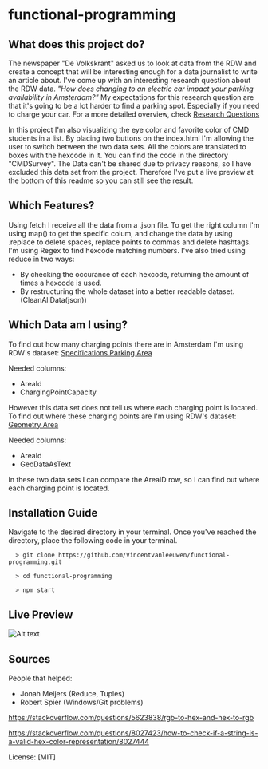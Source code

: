 # functional-programming

## What does this project do?

The newspaper "De Volkskrant" asked us to look at data from the RDW and create a concept that will be interesting enough for a data journalist to write an article about.
I've come up with an interesting research question about the RDW data.
*"How does changing to an electric car impact your parking availability in Amsterdam?"*
My expectations for this research question are that it's going to be a lot harder to find a parking spot. Especially if you need to charge your car.
For a more detailed overview, check [Research Questions](https://github.com/Vincentvanleeuwen/functional-programming/wiki/The-Research-of-the-Data)

In this project I'm also visualizing the eye color and favorite color of CMD students in a list. By placing two buttons on the index.html I'm allowing the user to switch between the two data sets. All the colors are translated to boxes with the hexcode in it. You can find the code in the directory "CMDSurvey". The Data can't be shared due to privacy reasons, so I have excluded this data set from the project. Therefore I've put a live preview at the bottom of this readme so you can still see the result.


## Which Features?

Using fetch I receive all the data from a .json file. 
To get the right column I'm using map() to get the specific colum, and change the data by using .replace to delete spaces, replace points to commas and delete hashtags.
I'm using Regex to find hexcode matching numbers. 
I've also tried using reduce in two ways: 
- By checking the occurance of each hexcode, returning the amount of times a hexcode is used. 
- By restructuring the whole dataset into a better readable dataset. (CleanAllData(json))

## Which Data am I using?
To find out how many charging points there are in Amsterdam I'm using RDW's dataset: [Specifications Parking Area](https://opendata.rdw.nl/Parkeren/Open-Data-Parkeren-SPECIFICATIES-PARKEERGEBIED/b3us-f26s)

Needed columns:
- AreaId
- ChargingPointCapacity

However this data set does not tell us where each charging point is located.
To find out where these charging points are I'm using RDW's dataset: [Geometry Area](https://opendata.rdw.nl/Parkeren/Open-Data-Parkeren-GEOMETRIE-GEBIED/nsk3-v9n7)

Needed columns:
- AreaId
- GeoDataAsText

In these two data sets I can compare the AreaID row, so I can find out where each charging point is located.

## Installation Guide

Navigate to the desired directory in your terminal. Once you've reached the directory, place the following code in your terminal.
```terminal
  > git clone https://github.com/Vincentvanleeuwen/functional-programming.git
  
  > cd functional-programming
  
  > npm start
```

## Live Preview

![Alt text](https://github.com/Vincentvanleeuwen/functional-programming/blob/main/media/datasetcolors.gif)


## Sources

People that helped: 
- Jonah Meijers (Reduce, Tuples)
- Robert Spier (Windows/Git problems)

https://stackoverflow.com/questions/5623838/rgb-to-hex-and-hex-to-rgb

https://stackoverflow.com/questions/8027423/how-to-check-if-a-string-is-a-valid-hex-color-representation/8027444


License: [MIT]
